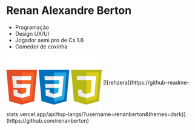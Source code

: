 # **Renan Alexandre Berton**

- Programação 
- Design UX/UI
- Jogador semi pro de Cs 1.6
- Comedor de coxinha

<div style="display: inline-block;">
<img img align="center" alt="Rafa-Js" height="auto" width="50%" src= "https://github.com/renanberton/renanberton/blob/main/icones.png">
[![rehzera](https://github-readme-stats.vercel.app/api/top-langs/?username=renanberton&themes=dark)](https://github.com/renanberton) 


</div>


